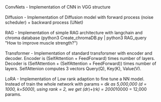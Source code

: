 ConvNets - Implementation of CNN in VGG structure\
\
Diffusion - Implementation of Diffusion model with forward process (noise scheduler) + backward process (UNet)\
\
RAG - Implementation of simple RAG architecture with langchain and chroma database (python3 Create_chromaDB.py | python3 RAG_query "How to improve muscle strength?")\
\
Transformer - Implementation of standard transforsmer with encoder and decoder. Encoder is (SelfAttention + FeedForward) times number of layers. Decoder is (SelfAttention + (SelfAttention + FeedForward)) times number of layers. SelfAttenion computes 3 vectors Query(Q), Key(K), Value(V).\
\
LoRA - Implementation of Low rank adaption to fine tune a NN model. Instead of train the whole network with params = d*k as 5,000,000 (d = 1000, k=5000), using rank = 2, we get (d*r)+(r*k) = 2000*10000 = 12,000 params.